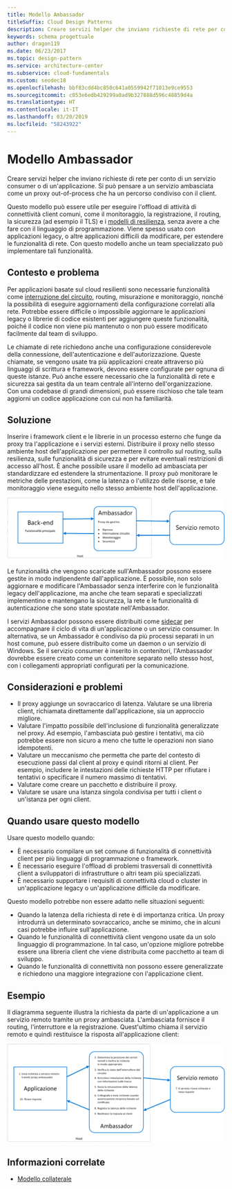 ```yaml
---
title: Modello Ambassador
titleSuffix: Cloud Design Patterns
description: Creare servizi helper che inviano richieste di rete per conto di un servizio consumer o di un'applicazione.
keywords: schema progettuale
author: dragon119
ms.date: 06/23/2017
ms.topic: design-pattern
ms.service: architecture-center
ms.subservice: cloud-fundamentals
ms.custom: seodec18
ms.openlocfilehash: bbf83cdd4bc850c641a0559942f71013e9ce9553
ms.sourcegitcommit: c053e6edb429299a0ad9b327888d596c48859d4a
ms.translationtype: HT
ms.contentlocale: it-IT
ms.lasthandoff: 03/20/2019
ms.locfileid: "58243922"
---
```

# <a name="ambassador-pattern"></a>Modello Ambassador

Creare servizi helper che inviano richieste di rete per conto di un servizio consumer o di un'applicazione. Si può pensare a un servizio ambasciata come un proxy out-of-process che ha un percorso condiviso con il client.

Questo modello può essere utile per eseguire l'offload di attività di connettività client comuni, come il monitoraggio, la registrazione, il routing, la sicurezza (ad esempio il TLS) e i [modelli di resilienza][resiliency-patterns], senza avere a che fare con il linguaggio di programmazione. Viene spesso usato con applicazioni legacy, o altre applicazioni difficili da modificare, per estendere le funzionalità di rete. Con questo modello anche un team specializzato può implementare tali funzionalità.

## <a name="context-and-problem"></a>Contesto e problema

Per applicazioni basate sul cloud resilienti sono necessarie funzionalità come [interruzione del circuito](./circuit-breaker.md), routing, misurazione e monitoraggio, nonché la possibilità di eseguire aggiornamenti della configurazione correlati alla rete. Potrebbe essere difficile o impossibile aggiornare le applicazioni legacy o librerie di codice esistenti per aggiungere queste funzionalità, poiché il codice non viene più mantenuto o non può essere modificato facilmente dal team di sviluppo.

Le chiamate di rete richiedono anche una configurazione considerevole della connessione, dell'autenticazione e dell'autorizzazione. Queste chiamate, se vengono usate tra più applicazioni create attraverso più linguaggi di scrittura e framework, devono essere configurate per ognuna di queste istanze. Può anche essere necessario che la funzionalità di rete e sicurezza sai gestita da un team centrale all'interno dell'organizzazione. Con una codebase di grandi dimensioni, può essere rischioso che tale team aggiorni un codice applicazione con cui non ha familiarità.

## <a name="solution"></a>Soluzione

Inserire i framework client e le librerie in un processo esterno che funge da proxy tra l'applicazione e i servizi esterni. Distribuire il proxy nello stesso ambiente host dell'applicazione per permettere il controllo sul routing, sulla resilienza, sulle funzionalità di sicurezza e per evitare eventuali restrizioni di accesso all'host. È anche possibile usare il modello ad ambasciata per standardizzare ed estendere la strumentazione. Il proxy può monitorare le metriche delle prestazioni, come la latenza o l'utilizzo delle risorse, e tale monitoraggio viene eseguito nello stesso ambiente host dell'applicazione.

![Diagramma del modello Ambassador](./_images/ambassador.png)

Le funzionalità che vengono scaricate sull'Ambassador possono essere gestite in modo indipendente dall'applicazione. È possibile, non solo aggiornare e modificare l'Ambassador senza interferire con le funzionalità legacy dell'applicazione, ma anche che team separati e specializzati implementino e mantengano la sicurezza, la rete e le funzionalità di autenticazione che sono state spostate nell'Ambassador.

I servizi Ambassador possono essere distribuiti come [sidecar](./sidecar.md) per accompagnare il ciclo di vita di un'applicazione o un servizio consumer. In alternativa, se un Ambassador è condiviso da più processi separati in un host comune, può essere distribuito come un daemon o un servizio di Windows. Se il servizio consumer è inserito in contenitori, l'Ambassador dovrebbe essere creato come un contenitore separato nello stesso host, con i collegamenti appropriati configurati per la comunicazione.

## <a name="issues-and-considerations"></a>Considerazioni e problemi

- Il proxy aggiunge un sovraccarico di latenza. Valutare se una libreria client, richiamata direttamente dall'applicazione, sia un approccio migliore.
- Valutare l'impatto possibile dell'inclusione di funzionalità generalizzate nel proxy. Ad esempio, l'ambasciata può gestire i tentativi, ma ciò potrebbe essere non sicuro a meno che tutte le operazioni non siano idempotenti.
- Valutare un meccanismo che permetta che parte del contesto di esecuzione passi dal client al proxy e quindi ritorni al client. Per esempio, includere le intestazioni delle richieste HTTP per rifiutare i tentativi o specificare il numero massimo di tentativi.
- Valutare come creare un pacchetto e distribuire il proxy.
- Valutare se usare una istanza singola condivisa per tutti i client o un'istanza per ogni client.

## <a name="when-to-use-this-pattern"></a>Quando usare questo modello

Usare questo modello quando:

- È necessario compilare un set comune di funzionalità di connettività client per più linguaggi di programmazione o framework.
- È necessario eseguire l'offload di problemi trasversali di connettività client a sviluppatori di infrastrutture o altri team più specializzati.
- È necessario supportare i requisiti di connettività cloud o cluster in un'applicazione legacy o un'applicazione difficile da modificare.

Questo modello potrebbe non essere adatto nelle situazioni seguenti:

- Quando la latenza della richiesta di rete è di importanza critica. Un proxy introdurrà un determinato sovraccarico, anche se minimo, che in alcuni casi potrebbe influire sull'applicazione.
- Quando le funzionalità di connettività client vengono usate da un solo linguaggio di programmazione. In tal caso, un'opzione migliore potrebbe essere una libreria client che viene distribuita come pacchetto ai team di sviluppo.
- Quando le funzionalità di connettività non possono essere generalizzate e richiedono una maggiore integrazione con l'applicazione client.

## <a name="example"></a>Esempio

Il diagramma seguente illustra la richiesta da parte di un'applicazione a un servizio remoto tramite un proxy ambasciata. L'ambasciata fornisce il routing, l'interruttore e la registrazione. Quest'ultimo chiama il servizio remoto e quindi restituisce la risposta all'applicazione client:

![Esempio del modello Ambassador](./_images/ambassador-example.png)

## <a name="related-guidance"></a>Informazioni correlate

- [Modello collaterale](./sidecar.md)

<!-- links -->

[resiliency-patterns]: ./category/resiliency.md
